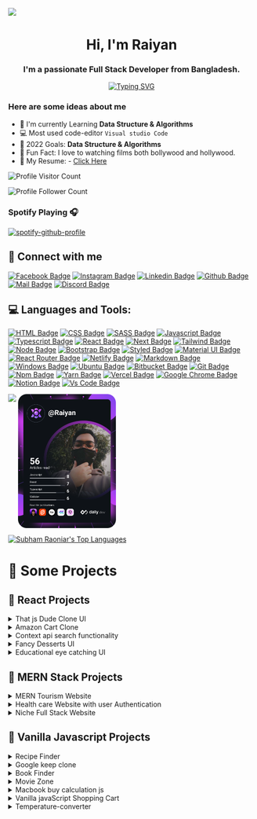![](https://i.ibb.co/kDn706C/Minimal-Creative-Director-Profile-Header-Linked-In-Banner-1.png)

<h1 align="center">Hi, I'm Raiyan</h1>
<h3 align="center">I'm a passionate Full Stack Developer from Bangladesh.</h3>

<p dir="auto" align="center"><a href="https://git.io/typing-svg" rel="nofollow"><img src="https://camo.githubusercontent.com/31e3180147b374744f3bd732e84d07f3c1ed3d6ecee18e3d2134764e4511716c/68747470733a2f2f726561646d652d747970696e672d7376672e6865726f6b756170702e636f6d3f636f6c6f723d2532333336424346372673697a653d32322663656e7465723d747275652677696474683d353530266c696e65733d48656c6c6f2532432b677579732532432b49276d2b612b4d45524e2b537461636b2b446576656c6f7065723b416e642b49276d2b616c776179732b72656164792b746f2b636f6c6c61626f726174652b776974682b796f75" alt="Typing SVG" data-canonical-src="https://readme-typing-svg.herokuapp.com?color=%2336BCF7&amp;size=22&amp;center=true&amp;width=550&amp;lines=Hello%2C+guys%2C+I'm+a+MERN+Stack+Developer;And+I'm+always+ready+to+collaborate+with+you" style="max-width: 100%;"></a></p>

### Here are some ideas about me

- 🌱 I'm currently Learning **Data Structure & Algorithms**
- 💻 Most used code-editor `Visual studio Code`
- 🎯 2022 Goals: **Data Structure & Algorithms**
- 🎥 Fun Fact: I love to watching films both bollywood and hollywood.
- 📃 My Resume: - [Click Here](https://drive.google.com/file/d/145t8MYI0qzrmdr9tesYPa0NPqtrSTQpr/view?usp=sharing)
<!-- - 📫 My Portfolio: [S.M.Abtahi Noor](https://smabtahinoor.vercel.app) -->

![Profile Visitor Count](https://visitor-badge.laobi.icu/badge?page_id=coderboy-raiyan)

![Profile Follower Count](https://img.shields.io/github/followers/coderboy-raiyan.svg?style=for-the-badge&logo=github&label=Follower&maxAge=2592000)



### Spotify Playing 🎧

[![spotify-github-profile](https://spotify-github-profile.vercel.app/api/view?uid=ib2jgawh2vll14c3sx9ekup1r&cover_image=true&theme=novatorem&bar_color=53b14f&bar_color_cover=false)](https://github.com/coderboy-raiyan)

## 🚀 Connect with me

[![Facebook Badge](https://img.shields.io/badge/Facebook-1877F2?style=for-the-badge&logo=facebook&logoColor=white)](https://www.facebook.com/tajkierhaque/)
[![Instagram Badge](https://img.shields.io/badge/Instagram-E4405F?style=for-the-badge&logo=instagram&logoColor=white)](https://www.instagram.com/tajkier_haque/)
[![Linkedin Badge](https://img.shields.io/badge/LinkedIn-0077B5?style=for-the-badge&logo=linkedin&logoColor=white)](https://www.linkedin.com/in/tajkier-haque)
[![Github Badge](https://img.shields.io/badge/GitHub-100000?style=for-the-badge&logo=github&logoColor=white)](https://github.com/coderboy-raiyan)
[![Mail Badge](https://img.shields.io/badge/Gmail-D14836?style=for-the-badge&logo=gmail&logoColor=white)](mailto:tajkierhaque@gmail.com)
[![Discord Badge](https://img.shields.io/badge/Discord-7289DA?style=for-the-badge&logo=discord&logoColor=white)](https://discordapp.com/users/Raiyan#6557)

## 💻 Languages and Tools:

[![HTML Badge](https://img.shields.io/badge/HTML5-E34F26?style=for-the-badge&logo=html5&logoColor=white)](https://github.com/coderboy-raiyan)
[![CSS Badge](https://img.shields.io/badge/CSS3-1572B6?style=for-the-badge&logo=css3&logoColor=white)](https://github.com/coderboy-raiyan)
[![SASS Badge](https://img.shields.io/badge/Sass-CC6699?style=for-the-badge&logo=sass&logoColor=white)](https://github.com/coderboy-raiyan)
[![Javascript Badge](https://img.shields.io/badge/JavaScript-F7DF1E?style=for-the-badge&logo=javascript&logoColor=black)](https://github.com/coderboy-raiyan)
[![Typescript Badge](https://img.shields.io/badge/typeScript-0078D6?style=for-the-badge&logo=typeScript&logoColor=white)](https://github.com/coderboy-raiyan)
[![React Badge](https://img.shields.io/badge/React-20232A?style=for-the-badge&logo=react&logoColor=61DAFB)](https://github.com/coderboy-raiyan)
[![Next Badge](https://img.shields.io/badge/NextJS-000?style=for-the-badge&logo=nextjs&logoColor=61DAFB)](https://github.com/coderboy-raiyan)
[![Tailwind Badge](https://img.shields.io/badge/Tailwind_CSS-38B2AC?style=for-the-badge&logo=tailwind-css&logoColor=white)](https://github.com/coderboy-raiyan)
[![Node Badge](https://img.shields.io/badge/Node.js-43853D?style=for-the-badge&logo=node.js&logoColor=white)](https://github.com/coderboy-raiyan)
[![Bootstrap Badge](https://img.shields.io/badge/Bootstrap-563D7C?style=for-the-badge&logo=bootstrap&logoColor=white)](https://github.com/coderboy-raiyan)
[![Styled Badge](https://img.shields.io/badge/styled--components-DB7093?style=for-the-badge&logo=styled-components&logoColor=white)](https://github.com/coderboy-raiyan)
[![Material UI Badge](https://img.shields.io/badge/Material--UI-0081CB?style=for-the-badge&logo=material-ui&logoColor=white)](https://github.com/coderboy-raiyan)
[![React Router Badge](https://img.shields.io/badge/React_Router-CA4245?style=for-the-badge&logo=react-router&logoColor=white)](https://github.com/coderboy-raiyan)
[![Netlify Badge](https://img.shields.io/badge/Netlify-00C7B7?style=for-the-badge&logo=netlify&logoColor=white)](https://github.com/coderboy-raiyan)
[![Markdown Badge](https://img.shields.io/badge/Markdown-000000?style=for-the-badge&logo=markdown&logoColor=white)](https://github.com/coderboy-raiyan)
[![Windows Badge](https://img.shields.io/badge/Windows-0078D6?style=for-the-badge&logo=windows&logoColor=white)](https://github.com/coderboy-raiyan)
[![Ubuntu Badge](https://img.shields.io/badge/Ubuntu-E95420?style=for-the-badge&logo=ubuntu&logoColor=white)](https://github.com/coderboy-raiyan)
[![Bitbucket Badge](https://img.shields.io/badge/Bitbucket-330F63?style=for-the-badge&logo=bitbucket&logoColor=white)](https://github.com/coderboy-raiyan)
[![Git Badge](https://img.shields.io/badge/git-f34f29?style=for-the-badge&logo=git&logoColor=white)](https://github.com/coderboy-raiyan)
[![Npm Badge](https://img.shields.io/badge/npm-d7141a?style=for-the-badge&logo=npm&logoColor=white)](https://github.com/coderboy-raiyan)
[![Yarn Badge](https://img.shields.io/badge/yarn-0078D6?style=for-the-badge&logo=yarn&logoColor=white)](https://github.com/coderboy-raiyan)
[![Vercel Badge](https://img.shields.io/badge/vercel-000?style=for-the-badge&logo=vercel&logoColor=white)](https://github.com/coderboy-raiyan)
[![Google Chrome Badge](https://img.shields.io/badge/google_chrome-556532?style=for-the-badge&logo=googlechrome&logoColor=white)](https://github.com/coderboy-raiyan)
[![Notion Badge](https://img.shields.io/badge/notion-000?style=for-the-badge&logo=notion&logoColor=white)](https://github.com/coderboy-raiyan)
[![Vs Code Badge](https://img.shields.io/badge/Visual_Studio_Code-0078D6?style=for-the-badge&logo=visualstudiocode&logoColor=white)](https://github.com/coderboy-raiyan)

<div>
  <img align=top src="https://github-readme-stats.vercel.app/api?username=coderboy-raiyan&show_icons=true&theme=radical"/>
<img align=top src="https://github.com/coderboy-raiyan/coderboy-raiyan/blob/main/devcard.svg" width="200" alt="MD.Tajkier Haque Raiyan's Dev Card"/>
</div>

<a href="https://github.com/SubhamRaoniar28/github-readme-stats"><img alt="Subham Raoniar's Top Languages" src="https://github-readme-stats.vercel.app/api/top-langs/?username=coderboy-raiyan&langs_count=8&count_private=true&layout=compact&theme=react&hide_border=true&bg_color=0D1117" /></a>

# 🚀 Some Projects

## 📢 React Projects

<details>
<summary>That js Dude Clone UI</summary>

1. Live Demo : https://coderboy-raiyan.github.io/that-js-dude/
2. Github Code: https://github.com/coderboy-raiyan/that-js-dude
3. Technology : ReactJS, Vanilla CSS3
![ss](https://i.ibb.co/tqqd2kF/screencapture-coderboy-raiyan-github-io-that-js-dude-2021-11-26-15-43-49.png)
</details>

<details>
<summary>Amazon Cart Clone</summary>

1. Live Demo : https://simple-amazon-cart.netlify.app/
2. Github Code: https://github.com/coderboy-raiyan/amazon-simple-cart
3. Technology : ReactJS, Vanilla CSS3, React router dom.
![ss](https://i.ibb.co/VQmb0fm/screencapture-simple-amazon-cart-netlify-app-2021-11-26-15-47-504.png)
</details>

<details>
<summary>Context api search functionality</summary>

1. Live Demo : https://search-context-api.netlify.app/
2. Github Code: https://github.com/coderboy-raiyan/search-with-context-api
3. Technology : ReactJS,React bootstrap, React router dom.
![ss](https://i.ibb.co/ZdWz8bc/screencapture-search-context-api-netlify-app-2021-11-26-16-03-395.png)
</details>

<details>
<summary>Fancy Desserts UI</summary>
  
1. Live Demo : https://coderboy-raiyan.github.io/Desserts-Web/
2. Github Code: https://github.com/coderboy-raiyan/Desserts-Web
3. Technology : ReactJS,Bootstrap, CSS3.
![ss](https://i.ibb.co/R6Q6JxY/screencapture-coderboy-raiyan-github-io-Desserts-Web-2021-11-26-16-08-26.png)
</details>

<details>
<summary>Educational eye catching UI</summary>
  
1. Educational Solo Client : https://github.com/coderboy-raiyan/Educational-website-client-side
2. Educational Solo Live Link : https://educal-edu.netlify.app/
3. Technologies: React JS, React Bootstrap, React router dom etc...
![ss](https://i.ibb.co/p0gmvLk/screencapture-educal-edu-netlify-app-2021-11-26-19-53-17.png)
</details>

## 📢 MERN Stack Projects

<details>
<summary>MERN Tourism Website</summary>
  
1. MERN Stack Tourism Client : https://github.com/coderboy-raiyan/tourism-client-side-full-stack-web
2. MERN Stack Tourism Live Link :https://traveler-7f312.web.app/
3. MERN Stack Tourism Server Link: https://github.com/coderboy-raiyan/tourism-server-side-code
4. Technologies: React JS, Node JS, Express JS, MongoDB, React Bootstrap etc...
</details>

<details>
<summary>Health care Website with user Authentication</summary>
  
1. Travel Solo Client :https://github.com/coderboy-raiyan/health-care-website
2. Travel Solo Live Link : https://health-care-e23e9.web.app/
3. Technologies: React JS, React Bootstrap etc...
</details>

<details>
<summary>Niche Full Stack Website</summary>
  
1. Niche Solo Client : https://github.com/coderboy-raiyan/niche-client-side-full-stack-web
2. Niche Solo Live Link : https://niche-web-a35d2.web.app/
3. Niche Solo Server Link: https://github.com/coderboy-raiyan/Niche-server-side-code
4. Technologies: React JS, Node JS, Express JS, MongoDB, React Bootstrap, React router dom etc...
</details>

## 📢 Vanilla Javascript Projects

<details>
<summary>Recipe Finder</summary>

1. Live Demo: https://coderboy-raiyan.github.io/recipe-finder/
2. Github Code: https://github.com/coderboy-raiyan/recipe-finder
3. Technology : Vaniila JS
![ss](https://i.ibb.co/Wk6WqxD/screencapture-coderboy-raiyan-github-io-recipe-finder-2021-11-26-16-21-37.png)
</details>

<details>
<summary>Google keep clone</summary>

1. Live Demo: https://coderboy-raiyan.github.io/keep-clone/
2. Github Code:https://github.com/coderboy-raiyan/keep-clone
3. Technology : Vaniila JS, Local Storage
![ss](https://i.ibb.co/N6K5hRz/screencapture-coderboy-raiyan-github-io-keep-clone-2021-11-26-16-23-40.png)
</details>

<details>
<summary>Book Finder</summary>

1. Live Demo: https://bookexplorer.netlify.app/
2. Github Code: https://github.com/coderboy-raiyan/book-library#book-archive-coderboy-raiyan
3. Technology : Vaniila JS.
![ss](https://i.ibb.co/wzJ6hMx/screencapture-bookexplorer-netlify-app-2021-11-26-19-38-305.png)
</details>

<details>
<summary>Movie Zone</summary>

1. Live Demo: https://coderboy-raiyan.github.io/movie-zone/
2. Github Code: https://github.com/coderboy-raiyan/movie-zone
3. Technology : Vaniila JS
![ss](https://i.ibb.co/Mckwqtt/screencapture-coderboy-raiyan-github-io-movie-zone-2021-11-26-19-43-22.png)
</details>

<details>
<summary>Macbook buy calculation js</summary>

1. Live Demo: https://macbook-cart.netlify.app/
2. Github Code: https://github.com/coderboy-raiyan/Macbook-buy-calculation-js
3. Technology : Vaniila JS
![ss](https://i.ibb.co/5rCMXzW/screencapture-macbook-cart-netlify-app-2021-11-26-19-58-44.png)
</details>

<details>
<summary>Vanilla javaScript Shopping Cart</summary>

1. Live Demo: https://coderboy-raiyan.github.io/shopping-cart/
2. Github Code:https://github.com/coderboy-raiyan/shopping-cart
3. Technology : Vaniila JS
![ss](https://i.ibb.co/BVXkxYj/screencapture-coderboy-raiyan-github-io-shopping-cart-2021-11-26-20-01-48.png)
</details>
<details>
<summary>Temperature-converter</summary>

4. Live Demo: https://coderboy-raiyan.github.io/temperature-converter/
5. Github Code:https://github.com/coderboy-raiyan/temperature-converter
6. Technology : Vaniila JS
![ss](https://i.ibb.co/09QZVG9/screencapture-coderboy-raiyan-github-io-temperature-converter-2021-11-26-20-08-11.png)
</details>
